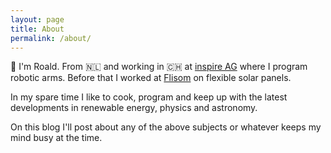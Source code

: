 ```yaml
---
layout: page
title: About
permalink: /about/
---
```


:wave: I'm Roald. From :netherlands: and working in :switzerland: at [inspire AG](https://www.inspire.ethz.ch/) where I program robotic arms. Before that I worked at [Flisom](https://flisom.com/) on flexible solar panels.

In my spare time I like to cook, program and keep up with the latest developments in renewable energy, physics and astronomy.

On this blog I'll post about any of the above subjects or whatever keeps my mind busy at the time.
